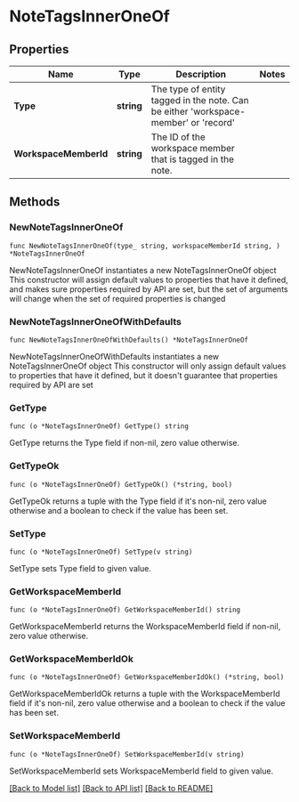 # NoteTagsInnerOneOf

## Properties

Name | Type | Description | Notes
------------ | ------------- | ------------- | -------------
**Type** | **string** | The type of entity tagged in the note. Can be either &#39;workspace-member&#39; or &#39;record&#39; | 
**WorkspaceMemberId** | **string** | The ID of the workspace member that is tagged in the note. | 

## Methods

### NewNoteTagsInnerOneOf

`func NewNoteTagsInnerOneOf(type_ string, workspaceMemberId string, ) *NoteTagsInnerOneOf`

NewNoteTagsInnerOneOf instantiates a new NoteTagsInnerOneOf object
This constructor will assign default values to properties that have it defined,
and makes sure properties required by API are set, but the set of arguments
will change when the set of required properties is changed

### NewNoteTagsInnerOneOfWithDefaults

`func NewNoteTagsInnerOneOfWithDefaults() *NoteTagsInnerOneOf`

NewNoteTagsInnerOneOfWithDefaults instantiates a new NoteTagsInnerOneOf object
This constructor will only assign default values to properties that have it defined,
but it doesn't guarantee that properties required by API are set

### GetType

`func (o *NoteTagsInnerOneOf) GetType() string`

GetType returns the Type field if non-nil, zero value otherwise.

### GetTypeOk

`func (o *NoteTagsInnerOneOf) GetTypeOk() (*string, bool)`

GetTypeOk returns a tuple with the Type field if it's non-nil, zero value otherwise
and a boolean to check if the value has been set.

### SetType

`func (o *NoteTagsInnerOneOf) SetType(v string)`

SetType sets Type field to given value.


### GetWorkspaceMemberId

`func (o *NoteTagsInnerOneOf) GetWorkspaceMemberId() string`

GetWorkspaceMemberId returns the WorkspaceMemberId field if non-nil, zero value otherwise.

### GetWorkspaceMemberIdOk

`func (o *NoteTagsInnerOneOf) GetWorkspaceMemberIdOk() (*string, bool)`

GetWorkspaceMemberIdOk returns a tuple with the WorkspaceMemberId field if it's non-nil, zero value otherwise
and a boolean to check if the value has been set.

### SetWorkspaceMemberId

`func (o *NoteTagsInnerOneOf) SetWorkspaceMemberId(v string)`

SetWorkspaceMemberId sets WorkspaceMemberId field to given value.



[[Back to Model list]](../README.md#documentation-for-models) [[Back to API list]](../README.md#documentation-for-api-endpoints) [[Back to README]](../README.md)


